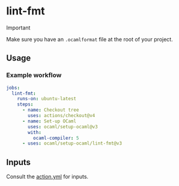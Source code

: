 # lint-fmt

> [!IMPORTANT]
> Make sure you have an `.ocamlformat` file at the root of your project.

## Usage

### Example workflow

```yml
jobs:
  lint-fmt:
    runs-on: ubuntu-latest
    steps:
      - name: Checkout tree
        uses: actions/checkout@v4
      - name: Set-up OCaml
        uses: ocaml/setup-ocaml@v3
        with:
          ocaml-compiler: 5
      - uses: ocaml/setup-ocaml/lint-fmt@v3
```

## Inputs

Consult the [action.yml](./action.yml) for inputs.
